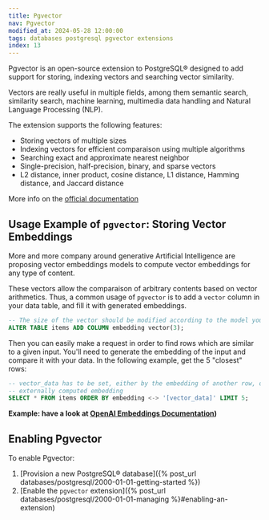 ```yaml
---
title: Pgvector
nav: Pgvector
modified_at: 2024-05-28 12:00:00
tags: databases postgresql pgvector extensions
index: 13
---
```

Pgvector is an open-source extension to PostgreSQL® designed to add support for
storing, indexing vectors and searching vector similarity.

Vectors are really useful in multiple fields, among them semantic search,
similarity search, machine learning, multimedia data handling and Natural
Language Processing (NLP).

The extension supports the following features:

- Storing vectors of multiple sizes
- Indexing vectors for efficient comparaison using multiple algorithms
- Searching exact and approximate nearest neighbor
- Single-precision, half-precision, binary, and sparse vectors
- L2 distance, inner product, cosine distance, L1 distance, Hamming distance, and Jaccard distance

More info on the [official documentation](https://github.com/pgvector/pgvector)

## Usage Example of `pgvector`: Storing Vector Embeddings

More and more company around generative Artificial Intelligence are proposing
vector embeddings models to compute vector embeddings for any type of content.

These vectors allow the comparaison of arbitrary contents based on vector
arithmetics. Thus, a common usage of `pgvector` is to add a `vector` column in
your data table, and fill it with generated embeddings.

```sql
-- The size of the vector should be modified according to the model you are using
ALTER TABLE items ADD COLUMN embedding vector(3);
```

Then you can easily make a request in order to find rows which are similar to a
given input. You'll need to generate the embedding of the input and compare it
with your data. In the following example, get the 5 "closest" rows:

```sql
-- vector_data has to be set, either by the embedding of another row, or by an
-- externally computed embedding
SELECT * FROM items ORDER BY embedding <-> '[vector_data]' LIMIT 5;
```

__Example: have a look at [OpenAI Embeddings Documentation](https://platform.openai.com/docs/guides/embeddings))__

## Enabling Pgvector

To enable Pgvector:

1. [Provision a new PostgreSQL® database]({% post_url databases/postgresql/2000-01-01-getting-started %})
2. [Enable the `pgvector` extension]({% post_url databases/postgresql/2000-01-01-managing %}#enabling-an-extension)
